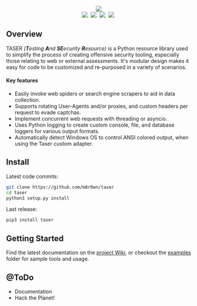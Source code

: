 <p align="center">
  <img src="https://user-images.githubusercontent.com/13889819/89195623-03cfdc80-d577-11ea-8433-e0a4e8e03761.png">
  <br>
  <img src="https://img.shields.io/badge/Python-3.6+-green.svg"/>&nbsp;
  
  <a href="https://github.com/m8r0wn/taser/LICENSE">
  <img src="https://img.shields.io/badge/License-BSD%203--Clause-red.svg"></a>&nbsp;
  
  <a href="https://github.com/m8r0wn/taser/wiki">
  <img src="https://img.shields.io/badge/Documentation-wiki-green.svg"/></a>&nbsp;
   
   <a href="https://www.twitter.com/m8r0wn">
  <img src="https://img.shields.io/badge/Twitter-@m8r0wn-blue.svg"/></a>&nbsp;
</p>

## Overview
TASER *(**T**esting **A**nd **SE**ecurity **R**esource)* is a Python resource library used to simplify the process of creating offensive security tooling, especially those relating to web or external assessments. It's modular design makes it easy for code to be customized and re-purposed in a variety of scenarios. 

#### Key features

* Easily invoke web spiders or search engine scrapers to aid in data collection.
* Supports rotating User-Agents and/or proxies, and custom headers per request to evade captchas.
* Implement concurrent web requests with threading or asyncio.
* Uses Python logging to create custom console, file, and database loggers for various output formats.
* Automatically detect Windows OS to control ANSI colored output, when using the Taser custom adapter.

## Install
Latest code commits:
```bash
git clone https://github.com/m8r0wn/taser
cd taser
python3 setup.py install
```
Last release:
```bash
pip3 install taser
```

## Getting Started
Find the latest documentation on the [project Wiki](https://github.com/m8r0wn/taser/wiki), or checkout the [examples](examples/) folder for sample tools and usage.

## @ToDo
* Documentation
* Hack the Planet!